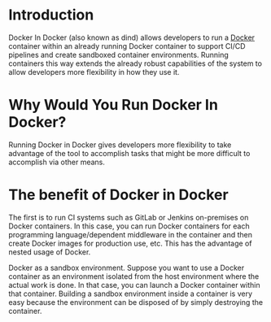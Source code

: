 # Introduction
Docker In Docker (also known as dind) allows developers to run a [Docker](https://blog.packagecloud.io/what-is-docker-a-beginners-guide/) container within an already running Docker container to support CI/CD pipelines and create sandboxed container environments. Running containers this way extends the already robust capabilities of the system to allow developers more flexibility in how they use it.

# Why Would You Run Docker In Docker?
Running Docker in Docker gives developers more flexibility to take advantage of the tool to accomplish tasks that might be more difficult to accomplish via other means.

# The benefit of Docker in Docker
The first is to run CI systems such as GitLab or Jenkins on-premises on Docker containers. In this case, you can run Docker containers for each programming language/dependent middleware in the container and then create Docker images for production use, etc. This has the advantage of nested usage of Docker.

Docker as a sandbox environment. Suppose you want to use a Docker container as an environment isolated from the host environment where the actual work is done. In that case, you can launch a Docker container within that container. Building a sandbox environment inside a container is very easy because the environment can be disposed of by simply destroying the container.

